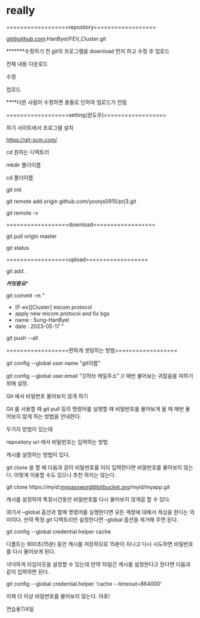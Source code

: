 # really
==================repository==================

git@github.com:HanByel/FEV_Cluster.git

*******수정하기 전 git의 프로그램을 download 먼저 하고 수정 후 업로드

전체 내용 다운로드

수정

업로드

****다른 사람이 수정하면 충돌로 인하여 업로드가 안됨

==================setting(윈도우)==================

하기 사이트에서 프로그램 설치

https://git-scm.com/

cd 원하는 디렉토리

mkdir 폴더이름

cd 폴더이름

git init

git remote add origin github.com/yoonjs0915/prj3.git

git remote -v

==================download==================

git pull origin master

git status

==================upload==================

git add .

*********커밋중요**********

git commit -m "
- [F-ev][Cluster] micom protocol
- apply new micom protocol and fix bgs
- name : Sung-HanByel
- date : 2023-05-17
"

git push --all

==================편하게 셋팅하는 방법==================

git config --global user.name "git이름"

git config --global user.email "깃허브 메일주소" // 매번 물어보는 귀찮음을 피하기 위해 설정.

Git 에서 비밀번호 물어보지 않게 하기

Git 를 사용할 때 git pull 등의 명령어를 실행할 때 비밀번호를 물어보게 될 때 매번 물어보지 않게 하는 방법을 안내한다.

두가지 방법이 있는데

repository url 에서 비밀번호는 입력하는 방법

캐시를 설정하는 방법이 있다.

git clone 을 할 때 다음과 같이 비밀번호를 미리 입력한다면 비밀번호를 물어보지 않는다. 이렇게 이용할 수도 있으나 추천 하지는 않는다.

git clone https://myid:mypassword@bitbucket.org/myid/myapp.git

캐시를 설정하여 특정시간동안 비밀번호를 다시 물어보지 않게끔 할 수 있다.

여기서 –global 옵션과 함께 명령어를 실행한다면 모든 계정에 대해서 캐싱을 한다는 의미이다. 만약 특정 git 디렉토리만 설정한다면 –global 옵션을 제거해 주면 된다.

git config --global credential.helper cache

디폴트는 900초(15분) 동안 캐시를 저장하므로 15분이 지나고 다시 시도하면 비밀번호를 다시 물어보게 된다.

넉넉하게 타임아웃을 설정할 수 있는데 만약 10일간 캐시를 설정한다고 한다면 다음과 같이 입력하면 된다.

git config --global credential.helper 'cache --timeout=864000'

이제 더 이상 비밀번호를 물어보지 않는다. 야호!

연습용7/4일
